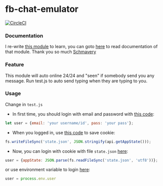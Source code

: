 # fb-chat-emulator

[![CircleCI](https://circleci.com/gh/Hongarc/fb-chat-emulator.svg?style=shield&circle-token=c610044c788b4dbe2ed19f9a27a19afc37cacf57)](https://circleci.com/gh/Hongarc/fb-chat-emulator)

### Documentation
I re-write [this module](https://github.com/Schmavery/facebook-chat-api) to learn, you can goto [here](https://github.com/Schmavery/facebook-chat-api#documentation) to read documentation of that module.
Thank you so much [Schmavery](https://github.com/Schmavery/)

### Feature
This module will auto online 24/24 and "seen" if somebody send you any message.
Run test.js to auto send typing when they are typing to you.

### Usage
Change in `test.js`
- In first time, you should login with email and password with [this code](https://github.com/Hongarc/fb-chat-emulator/blob/7836f64fb38de3eb91e798f7b93c9bd9c5b640b2/test.js#L10):
```js
let user = {email: 'your username/id', pass: 'your pass'};
```
- When you logged in, use [this code](https://github.com/Hongarc/fb-chat-emulator/blob/7836f64fb38de3eb91e798f7b93c9bd9c5b640b2/test.js#L22) to save cookie:
```js
fs.writeFileSync('state.json', JSON.stringify(api.getAppState()));
```
- Now, you can login with cookie with file `state.json` [here](https://github.com/Hongarc/fb-chat-emulator/blob/7836f64fb38de3eb91e798f7b93c9bd9c5b640b2/test.js#L15):
```js
user = {appState: JSON.parse(fs.readFileSync('state.json', 'utf8'))};
```
or use environment variable to login [here](https://github.com/Hongarc/fb-chat-emulator/blob/7836f64fb38de3eb91e798f7b93c9bd9c5b640b2/test.js#L11):
```js
user = process.env.user
```
